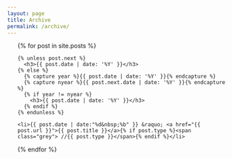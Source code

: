 ```yaml
---
layout: page
title: Archive
permalink: /archive/
---
```


<ul>
  {% for post in site.posts %}

    {% unless post.next %}
      <h3>{{ post.date | date: '%Y' }}</h3>
    {% else %}
      {% capture year %}{{ post.date | date: '%Y' }}{% endcapture %}
      {% capture nyear %}{{ post.next.date | date: '%Y' }}{% endcapture %}
      {% if year != nyear %}
        <h3>{{ post.date | date: '%Y' }}</h3>
      {% endif %}
    {% endunless %}

    <li>{{ post.date | date:"%d&nbsp;%b" }} &raquo; <a href="{{ post.url }}">{{ post.title }}</a>{% if post.type %}<span class="grey"> //{{ post.type }}</span>{% endif %}</li>
  {% endfor %}
</ul>
